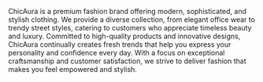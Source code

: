 ChicAura is a premium fashion brand offering modern, sophisticated, and stylish clothing. We provide a diverse collection, from elegant office wear to trendy street styles, catering to customers who appreciate timeless beauty and luxury. Committed to high-quality products and innovative designs, ChicAura continually creates fresh trends that help you express your personality and confidence every day. With a focus on exceptional craftsmanship and customer satisfaction, we strive to deliver fashion that makes you feel empowered and stylish.






